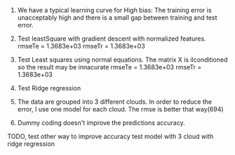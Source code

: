 1) We have a typical learning curve for High bias: The training error is unacceptably high and
there is a small gap between training and test error.


1) Test leastSquare with gradient descent with normalized features.
rmseTe = 1.3683e+03 rmseTr = 1.3683e+03
2) Test Least squares using normal equations. The matrix X is ilconditioned 
so the result may be innacurate
rmseTe = 1.3683e+03 rmseTr = 1.3683e+03
3) Test Ridge regression

4) The data are grouped into 3 different clouds. In order to reduce 
the error, I use one model for each cloud. The rmse is better that way(694)

5) Dummy coding doesn't improve the predictions accuracy.

TODO, test other way to improve accuracy
test model with 3 cloud with ridge regression